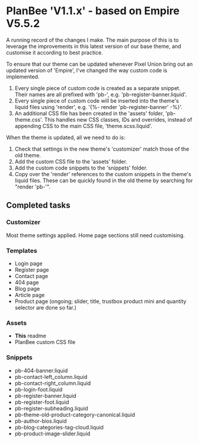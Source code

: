 # PlanBee 'V1.1.x' - based on Empire V5.5.2

A running record of the changes I make. The main purpose of this is to leverage the improvements in this latest version of our base theme, and customise it according to best practice.

To ensure that our theme can be updated whenever Pixel Union bring out an updated version of 'Empire', I've changed the way custom code is implemented.

1. Every single piece of custom code is created as a separate snippet. Their names are all prefixed with 'pb-', e.g. 'pb-register-banner.liquid'.
2. Every single piece of custom code will be inserted into the theme's liquid files using 'render', e.g. '{%- render 'pb-register-banner' -%}'.
3. An additional CSS file has been created in the 'assets' folder, 'pb-theme.css'. This handles new CSS classes, IDs and overrides, instead of appending CSS to the main CSS file, 'theme.scss.liquid'.

When the theme is updated, all we need to do is:

1. Check that settings in the new theme's 'customizer' match those of the old theme.
2. Add the custom CSS file to the 'assets' folder.
3. Add the custom code snippets to the 'snippets' folder.
4. Copy over the 'render' references to the custom snippets in the theme's liquid files. These can be quickly found in the old theme by searching for "render 'pb-'".

## Completed tasks

### Customizer

Most theme settings applied. Home page sections still need customising.

### Templates

- Login page
- Register page
- Contact page
- 404 page
- Blog page
- Article page
- Product page (ongoing; slider, title, trustbox product mini and quantity selector are done so far.)

### Assets

- **This** readme
- PlanBee custom CSS file

### Snippets

- pb-404-banner.liquid
- pb-contact-left_column.liquid
- pb-contact-right_column.liquid
- pb-login-foot.liquid
- pb-register-banner.liquid
- pb-register-foot.liquid
- pb-register-subheading.liquid
- pb-theme-old-product-category-canonical.liquid
- pb-author-bios.liquid
- pb-blog-categories-tag-cloud.liquid
- pb-product-image-slider.liquid
